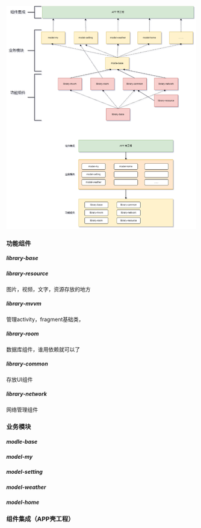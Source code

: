 ![fry-project.drawio](https://raw.githubusercontent.com/fengruiyu/fry-image/main/202312081742803.png)

### 功能组件

##### library-base 



##### library-resource

图片，视频，文字，资源存放的地方

##### library-mvvm

管理activity，fragment基础类，

##### library-room

数据库组件，谁用依赖就可以了

##### library-common

存放UI组件

##### library-network

网络管理组件

### 业务模块

##### modle-base

##### model-my

##### model-setting

##### model-weather

##### model-home

###  组件集成（APP壳工程）